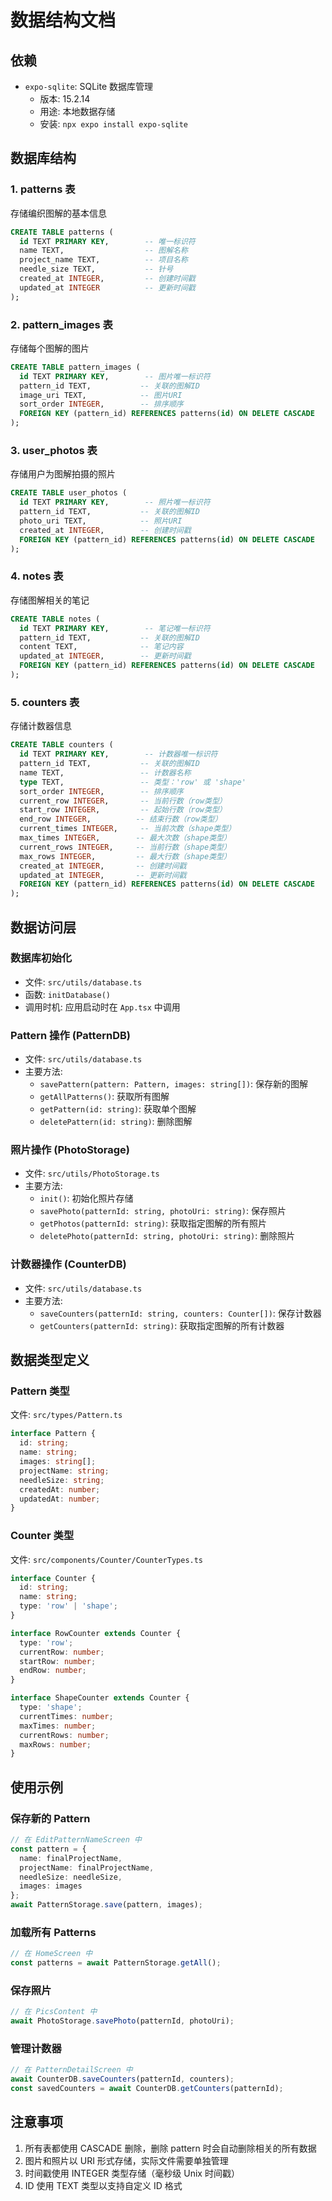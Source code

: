 # 数据结构文档

## 依赖
- `expo-sqlite`: SQLite 数据库管理
  - 版本: 15.2.14
  - 用途: 本地数据存储
  - 安装: `npx expo install expo-sqlite`

## 数据库结构

### 1. patterns 表
存储编织图解的基本信息
```sql
CREATE TABLE patterns (
  id TEXT PRIMARY KEY,        -- 唯一标识符
  name TEXT,                  -- 图解名称
  project_name TEXT,          -- 项目名称
  needle_size TEXT,           -- 针号
  created_at INTEGER,         -- 创建时间戳
  updated_at INTEGER          -- 更新时间戳
);
```

### 2. pattern_images 表
存储每个图解的图片
```sql
CREATE TABLE pattern_images (
  id TEXT PRIMARY KEY,        -- 图片唯一标识符
  pattern_id TEXT,           -- 关联的图解ID
  image_uri TEXT,            -- 图片URI
  sort_order INTEGER,        -- 排序顺序
  FOREIGN KEY (pattern_id) REFERENCES patterns(id) ON DELETE CASCADE
);
```

### 3. user_photos 表
存储用户为图解拍摄的照片
```sql
CREATE TABLE user_photos (
  id TEXT PRIMARY KEY,        -- 照片唯一标识符
  pattern_id TEXT,           -- 关联的图解ID
  photo_uri TEXT,            -- 照片URI
  created_at INTEGER,        -- 创建时间戳
  FOREIGN KEY (pattern_id) REFERENCES patterns(id) ON DELETE CASCADE
);
```

### 4. notes 表
存储图解相关的笔记
```sql
CREATE TABLE notes (
  id TEXT PRIMARY KEY,        -- 笔记唯一标识符
  pattern_id TEXT,           -- 关联的图解ID
  content TEXT,              -- 笔记内容
  updated_at INTEGER,        -- 更新时间戳
  FOREIGN KEY (pattern_id) REFERENCES patterns(id) ON DELETE CASCADE
);
```

### 5. counters 表
存储计数器信息
```sql
CREATE TABLE counters (
  id TEXT PRIMARY KEY,        -- 计数器唯一标识符
  pattern_id TEXT,           -- 关联的图解ID
  name TEXT,                 -- 计数器名称
  type TEXT,                 -- 类型：'row' 或 'shape'
  sort_order INTEGER,        -- 排序顺序
  current_row INTEGER,       -- 当前行数（row类型）
  start_row INTEGER,         -- 起始行数（row类型）
  end_row INTEGER,          -- 结束行数（row类型）
  current_times INTEGER,     -- 当前次数（shape类型）
  max_times INTEGER,        -- 最大次数（shape类型）
  current_rows INTEGER,     -- 当前行数（shape类型）
  max_rows INTEGER,         -- 最大行数（shape类型）
  created_at INTEGER,       -- 创建时间戳
  updated_at INTEGER,       -- 更新时间戳
  FOREIGN KEY (pattern_id) REFERENCES patterns(id) ON DELETE CASCADE
);
```

## 数据访问层

### 数据库初始化
- 文件: `src/utils/database.ts`
- 函数: `initDatabase()`
- 调用时机: 应用启动时在 `App.tsx` 中调用

### Pattern 操作 (PatternDB)
- 文件: `src/utils/database.ts`
- 主要方法:
  - `savePattern(pattern: Pattern, images: string[])`: 保存新的图解
  - `getAllPatterns()`: 获取所有图解
  - `getPattern(id: string)`: 获取单个图解
  - `deletePattern(id: string)`: 删除图解

### 照片操作 (PhotoStorage)
- 文件: `src/utils/PhotoStorage.ts`
- 主要方法:
  - `init()`: 初始化照片存储
  - `savePhoto(patternId: string, photoUri: string)`: 保存照片
  - `getPhotos(patternId: string)`: 获取指定图解的所有照片
  - `deletePhoto(patternId: string, photoUri: string)`: 删除照片

### 计数器操作 (CounterDB)
- 文件: `src/utils/database.ts`
- 主要方法:
  - `saveCounters(patternId: string, counters: Counter[])`: 保存计数器
  - `getCounters(patternId: string)`: 获取指定图解的所有计数器

## 数据类型定义

### Pattern 类型
文件: `src/types/Pattern.ts`
```typescript
interface Pattern {
  id: string;
  name: string;
  images: string[];
  projectName: string;
  needleSize: string;
  createdAt: number;
  updatedAt: number;
}
```

### Counter 类型
文件: `src/components/Counter/CounterTypes.ts`
```typescript
interface Counter {
  id: string;
  name: string;
  type: 'row' | 'shape';
}

interface RowCounter extends Counter {
  type: 'row';
  currentRow: number;
  startRow: number;
  endRow: number;
}

interface ShapeCounter extends Counter {
  type: 'shape';
  currentTimes: number;
  maxTimes: number;
  currentRows: number;
  maxRows: number;
}
```

## 使用示例

### 保存新的 Pattern
```typescript
// 在 EditPatternNameScreen 中
const pattern = {
  name: finalProjectName,
  projectName: finalProjectName,
  needleSize: needleSize,
  images: images
};
await PatternStorage.save(pattern, images);
```

### 加载所有 Patterns
```typescript
// 在 HomeScreen 中
const patterns = await PatternStorage.getAll();
```

### 保存照片
```typescript
// 在 PicsContent 中
await PhotoStorage.savePhoto(patternId, photoUri);
```

### 管理计数器
```typescript
// 在 PatternDetailScreen 中
await CounterDB.saveCounters(patternId, counters);
const savedCounters = await CounterDB.getCounters(patternId);
```

## 注意事项

1. 所有表都使用 CASCADE 删除，删除 pattern 时会自动删除相关的所有数据
2. 图片和照片以 URI 形式存储，实际文件需要单独管理
3. 时间戳使用 INTEGER 类型存储（毫秒级 Unix 时间戳）
4. ID 使用 TEXT 类型以支持自定义 ID 格式 